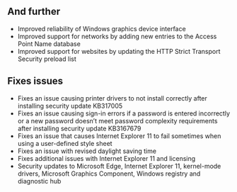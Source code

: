 ## And further
- Improved reliability of Windows graphics device interface
- Improved support for networks by adding new entries to the Access Point Name database
- Improved support for websites by updating the HTTP Strict Transport Security preload list

## Fixes issues
- Fixes an issue causing printer drivers to not install correctly after installing security update KB317005
- Fixes an issue causing sign-in errors if a password is entered incorrectly or a new password doesn’t meet password complexity requirements after installing security update KB3167679
- Fixes an issue that causes Internet Explorer 11 to fail sometimes when using a user-defined style sheet
- Fixes an issue with revised daylight saving time
- Fixes additional issues with Internet Explorer 11 and licensing
- Security updates to Microsoft Edge, Internet Explorer 11, kernel-mode drivers, Microsoft Graphics Component, Windows registry and diagnostic hub